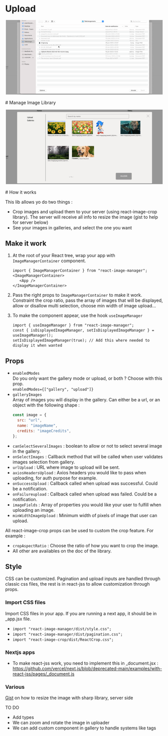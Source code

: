 # Upload

<p align="center">
<img src="https://github.com/YoannBuzenet/react-image-manager/blob/main/doc/images/upload.gif" width="500"/>
</p>
# Manage Image Library

<p align="center">
<img src="https://github.com/YoannBuzenet/react-image-manager/blob/main/doc/images/gallery.gif" width="500"/>
</p>
# How it works

This lib allows yo do two things :

- Crop images and upload them to your server (using react-image-crop library). The server will receive all info to resize the image (gist to help for server below)
- See your images in galleries, and select the one you want

## Make it work

1. At the root of your React tree, wrap your app with `ImageManagerContainer` component. <br />

   ```JSX
   import { ImageManagerContainer } from "react-image-manager";
   <ImageManagerContainer>
      <App />
   </ImageManagerContainer>
   ```

2. Pass the right props to `ImageManagerContainer` to make it work. Constraint the crop ratio, pass the array of images that will be displayed, allow or disallow multi selection, choose min width of image upload...

3. To make the component appear, use the hook `useImageManager` <br />
   ```JSX
   import { useImageManager } from "react-image-manager";
   const { isDisplayedImageManager, setIsDisplayedImageManager } = useImageManager();
   setIsDisplayedImageManager(true); // Add this where needed to display it when wanted
   ```

## Props

- `enabledModes` <br />
  Do you only want the gallery mode or upload, or both ? Choose with this prop. <br />
  `enabledModes={["gallery", "upload"]}`
- `galleryImages`<br />
  Array of images you will display in the gallery. Can either be a url, or an object with the following shape :
  ```js
  const image = {
    src: "url",
    name: "imageName",
    credits: "imageCredits",
  };
  ```
- `canSelectSeveralImages` : boolean to allow or not to select several image in the gallery.
- `onSelectImages` : Callback method that will be called when user validates images selection from gallery.
- `urlUpload` : URL where image to upload will be sent.
- `axiosHeadersUpload` : Axios headers you would like to pass when uploading, for auth purpose for example.
- `onSuccessUpload` : Callback called when upload was successful. Could be a notification.
- `onFailureupload` : Callback called when upload was failed. Could be a notification.
- `imageFields` : Array of properties you would like your user to fulfill when uploading an image.
- `minWidthImageUpload` : Minimum width of pixels of image that user can upload.

All react-image-crop props can be used to custom the crop feature. For example :

- `cropAspectRatio` : Choose the ratio of how you want to crop the image.
- All other are availables on the doc of the library.

## Style

CSS can be customized. Pagination and upload inputs are handled through classic css files, the rest is in react-jss to allow customization through props.

### Import CSS files

Import CSS files in your app. If you are running a next app, it should be in \_app.jsx file.

- `import "react-image-manager/dist/style.css";`
- `import "react-image-manager/dist/pagination.css";`
- `import "react-image-crop/dist/ReactCrop.css";`

### Nextjs apps

- To make react-jss work, you need to implement this in \_document.jsx : https://github.com/vercel/next.js/blob/deprecated-main/examples/with-react-jss/pages/_document.js

### Various

[Gist](https://gist.github.com/YoannBuzenet/0ad6c2aa5f8f815e91282e2e26be949d) on how to resize the image with sharp library, server side

TO DO

- Add types
- We can zoom and rotate the image in uploader
- We can add custom component in gallery to handle systems like tags
